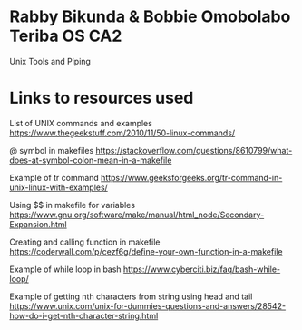 # Rabby Bikunda & Bobbie Omobolabo Teriba OS CA2
Unix Tools and Piping

# Links to resources used

List of UNIX commands and examples
https://www.thegeekstuff.com/2010/11/50-linux-commands/

@ symbol in makefiles
https://stackoverflow.com/questions/8610799/what-does-at-symbol-colon-mean-in-a-makefile

Example of tr command
https://www.geeksforgeeks.org/tr-command-in-unix-linux-with-examples/

Using $$ in makefile for variables
https://www.gnu.org/software/make/manual/html_node/Secondary-Expansion.html

Creating and calling function in makefile
https://coderwall.com/p/cezf6g/define-your-own-function-in-a-makefile

Example of while loop in bash
https://www.cyberciti.biz/faq/bash-while-loop/

Example of getting nth characters from string using head and tail
https://www.unix.com/unix-for-dummies-questions-and-answers/28542-how-do-i-get-nth-character-string.html
